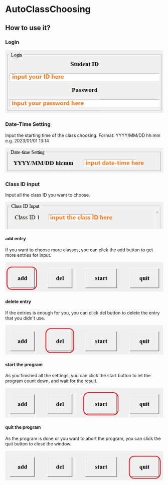 # AutoClassChoosing

## How to use it?

### Login

![](./md/login_input.png)

### Date-Time Setting

Input the starting time of the class choosing.
Format: YYYY/MM/DD hh:mm
e.g. 2023/01/01 13:14

![](./md/date-time_input.png)

### Class ID input

Input all the class ID you want to choose.

![](./md/class-id_input.png)

#### add entry

If you want to choose more classes, you can click the add button to get more entries for input.

![](./md/add.png)

#### delete entry

If the entries is enough for you, you can click del button to delete the entry that you didn't use.

![](./md/del.png)

#### start the program

As you finished all the settings, you can click the start button to let the program count down, and wait for the result.

![](./md/start.png)

#### quit the program

As the program is done or you want to abort the program, you can click the quit button to close the window.

![](./md/quit.png)
